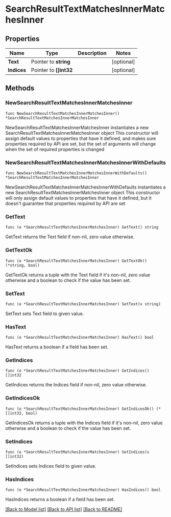 # SearchResultTextMatchesInnerMatchesInner

## Properties

Name | Type | Description | Notes
------------ | ------------- | ------------- | -------------
**Text** | Pointer to **string** |  | [optional] 
**Indices** | Pointer to **[]int32** |  | [optional] 

## Methods

### NewSearchResultTextMatchesInnerMatchesInner

`func NewSearchResultTextMatchesInnerMatchesInner() *SearchResultTextMatchesInnerMatchesInner`

NewSearchResultTextMatchesInnerMatchesInner instantiates a new SearchResultTextMatchesInnerMatchesInner object
This constructor will assign default values to properties that have it defined,
and makes sure properties required by API are set, but the set of arguments
will change when the set of required properties is changed

### NewSearchResultTextMatchesInnerMatchesInnerWithDefaults

`func NewSearchResultTextMatchesInnerMatchesInnerWithDefaults() *SearchResultTextMatchesInnerMatchesInner`

NewSearchResultTextMatchesInnerMatchesInnerWithDefaults instantiates a new SearchResultTextMatchesInnerMatchesInner object
This constructor will only assign default values to properties that have it defined,
but it doesn't guarantee that properties required by API are set

### GetText

`func (o *SearchResultTextMatchesInnerMatchesInner) GetText() string`

GetText returns the Text field if non-nil, zero value otherwise.

### GetTextOk

`func (o *SearchResultTextMatchesInnerMatchesInner) GetTextOk() (*string, bool)`

GetTextOk returns a tuple with the Text field if it's non-nil, zero value otherwise
and a boolean to check if the value has been set.

### SetText

`func (o *SearchResultTextMatchesInnerMatchesInner) SetText(v string)`

SetText sets Text field to given value.

### HasText

`func (o *SearchResultTextMatchesInnerMatchesInner) HasText() bool`

HasText returns a boolean if a field has been set.

### GetIndices

`func (o *SearchResultTextMatchesInnerMatchesInner) GetIndices() []int32`

GetIndices returns the Indices field if non-nil, zero value otherwise.

### GetIndicesOk

`func (o *SearchResultTextMatchesInnerMatchesInner) GetIndicesOk() (*[]int32, bool)`

GetIndicesOk returns a tuple with the Indices field if it's non-nil, zero value otherwise
and a boolean to check if the value has been set.

### SetIndices

`func (o *SearchResultTextMatchesInnerMatchesInner) SetIndices(v []int32)`

SetIndices sets Indices field to given value.

### HasIndices

`func (o *SearchResultTextMatchesInnerMatchesInner) HasIndices() bool`

HasIndices returns a boolean if a field has been set.


[[Back to Model list]](../README.md#documentation-for-models) [[Back to API list]](../README.md#documentation-for-api-endpoints) [[Back to README]](../README.md)


